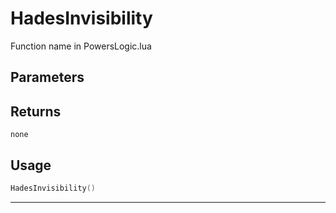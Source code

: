 # HadesInvisibility
Function name in PowersLogic.lua
## Parameters

## Returns
`none`
## Usage
```lua
HadesInvisibility()
```
---
